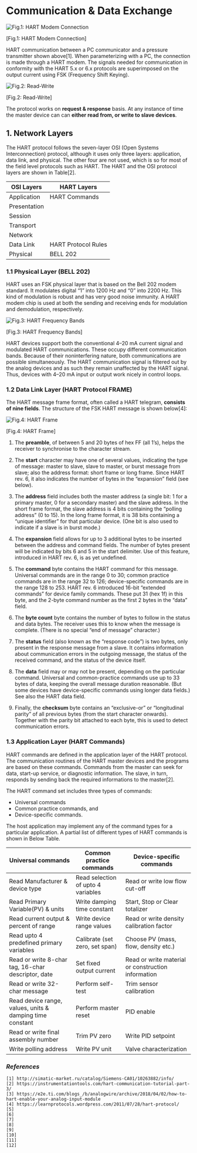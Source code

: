 # Communication & Data Exchange

![Fig.1: HART Modem Connection](https://github.com/biplabro/HART-Protocol-Basics/blob/main/02.%20Images/Modem-connection.jpg)

[Fig.1: HART Modem Connection]

HART communication between a PC communicator and a pressure transmitter shown above[1]. When parameterizing with a PC, the connection is made through a HART modem. The signals needed for communication in conformity with the HART 5.x or 6.x protocols are superimposed on the output current using FSK (Frequency Shift Keying).

![Fig.2: Read-Write](https://github.com/biplabro/HART-Protocol-Basics/blob/main/02.%20Images/Read-Write.jpg)

[Fig.2: Read-Write]

The protocol works on **request & response** basis. At any instance of time the master device can can **either read from, or write to slave devices**. 

## 1. Network Layers

The HART protocol follows the seven-layer OSI (Open Systems Interconnection) protocol, although it uses only three layers: application, data link, and physical. The other four are not used, which is so for most of the field level protocols such as HART. The HART and the OSI protocol layers are shown in Table[2].

|OSI Layers|HART Layers|
|----------|-----------|
|Application|HART Commands|
|Presentation||
|Session||
|Transport||
|Network||
|Data Link|HART Protocol Rules|
|Physical|BELL 202|

### 1.1 Physical Layer (BELL 202)

HART uses an FSK physical layer that is based on the Bell 202 modem standard. It modulates digital “1” into 1200 Hz and “0” into 2200 Hz. This kind of modulation is robust and has very good noise immunity. A HART modem chip is used at both the sending and receiving ends for modulation and demodulation, respectively.

![Fig.3: HART Frequency Bands](https://github.com/biplabro/HART-Protocol-Basics/blob/main/02.%20Images/HART-Freq-Band.jpg)

[Fig.3: HART Frequency Bands]

HART devices support both the conventional 4–20 mA current signal and modulated HART communications. These occupy different communication bands. Because of their noninterfering nature, both communications are possible simultaneously. The HART communication signal is filtered out by the analog devices and as such they remain unaffected by the HART signal. Thus, devices with 4–20 mA input or output work nicely in control loops.

### 1.2 Data Link Layer (HART Protocol FRAME)

The HART message frame format, often called a HART telegram, **consists of nine fields**. The structure of the FSK HART message is shown below[4]:

![Fig.4: HART Frame](https://github.com/biplabro/HART-Protocol-Basics/blob/main/02.%20Images/HART-Frame.jpg)

[Fig.4: HART Frame]

1) The **preamble**, of between 5 and 20 bytes of hex FF (all 1’s), helps the receiver to synchronise to the character stream.

2) The **start** character may have one of several values, indicating the type of message: master to slave, slave to master, or burst message from slave; also the address format: short frame or long frame. Since HART rev. 6, it also indicates the number of bytes in the “expansion” field (see below).

3) The **address** field includes both the master address (a single bit: 1 for a primary master, 0 for a secondary master) and the slave address. In the short frame format, the slave address is 4 bits containing the “polling address” (0 to 15). In the long frame format, it is 38 bits containing a “unique identifier” for that particular device. (One bit is also used to indicate if a slave is in burst mode.)

4) The **expansion** field allows for up to 3 additional bytes to be inserted between the address and command fields. The number of bytes present will be indicated by bits 6 and 5 in the start delimiter. Use of this feature, introduced in HART rev. 6, is as yet undefined.

5) The **command** byte contains the HART command for this message. Universal commands are in the range 0 to 30; common practice commands are in the range 32 to 126; device-specific commands are in the range 128 to 253. HART rev. 6 introduced 16-bit “extended commands” for device family commands. These put 31 (hex 1f) in this byte, and the 2-byte command number as the first 2 bytes in the “data” field.

6) The **byte count** byte contains the number of bytes to follow in the status and data bytes. The receiver uses this to know when the message is complete. (There is no special “end of message” character.)

7) The **status** field (also known as the “response code”) is two bytes, only present in the response message from a slave. It contains information about communication errors in the outgoing message, the status of the received command, and the status of the device itself.

8) The **data** field may or may not be present, depending on the particular command. Universal and common-practice commands use up to 33 bytes of data, keeping the overall message duration reasonable. (But some devices have device-specific commands using longer data fields.) See also the HART data field.

9) Finally, the **checksum** byte contains an “exclusive-or” or “longitudinal parity” of all previous bytes (from the start character onwards). Together with the parity bit attached to each byte, this is used to detect communication errors.

### 1.3 Application Layer (HART Commands)

HART commands are defined in the application layer of the HART protocol. The communication routines of the HART master devices and the programs are based on these commands. Commands from the master can seek for data, start-up service, or diagnostic information. The slave, in turn, responds by sending back the required informations to the master[2].

The HART command set includes three types of commands: 
- Universal commands
- Common practice commands, and
- Device-specific commands. 

The host application may implement any of the command types for a particular application. A partial list of different types of HART commands is shown in Below Table.

|Universal commands|Common practice commands|Device-specific commands|
|------------------|------------------------|------------------------|
|Read Manufacturer & device type|Read selection of upto 4 variables|Read or write low flow cut-off|
|Read Primary Variable(PV) & units|Write damping time constant|Start, Stop or Clear totalizer|
|Read current output & percent of range|Write device range values|Read or write density calibration factor|
|Read upto 4 predefined primary variables|Calibrate (set zero, set span)|Choose PV (mass, flow, density etc.)|
|Read or write 8-char tag, 16-char descriptor, date|Set fixed output current|Read or write material or construction information|
|Read or write 32-char message|Perform self-test|Trim sensor calibration|
|Read device range, values, units & damping time constant|Perform master reset|PID enable|
|Read or write final assembly number|Trim PV zero|Write PID setpoint|
|Write polling address|Write PV unit|Valve characterization|











### _References_

```
[1] http://simatic-market.ru/catalog/Siemens-CA01/10263882/info/
[2] https://instrumentationtools.com/hart-communication-tutorial-part-3/
[3] https://e2e.ti.com/blogs_/b/analogwire/archive/2018/04/02/how-to-hart-enable-your-analog-input-module
[4] https://learnprotocols.wordpress.com/2011/07/28/hart-protocol/
[5] 
[6] 
[7] 
[8] 
[9] 
[10] 
[11] 
[12] 
```
